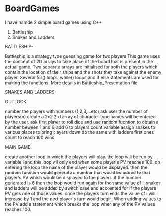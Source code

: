 # BoardGames
I have namde 2 simple board games using C++

  1) Battleship 
  2) Snakes and Ladders
  
BATTLESHIP-

Battleship is a strategy type guessing game for two players
This game uses the concept of 2D arrays to take place of the board that is present in the actual game. 
Two separate arrays are initialised for both the players which contain the location of their ships and the shots they take against the enemy player.
Several for() loops, while() loops and if else statements are used for making the functions.
More details in Battleship_Presentation file


SNAKES AND LADDERS-

OUTLOOK

number the players with numbers (1,2,3,...etc)
ask user the number of players(n)
create a 2x2 2-d array of character type
names will be entered by the user.
ask first player to roll dice and use random fucntion to obtain a number beween 1 and 6.
add 6 to players count variable
assign snakes to various places to bring players down
do the same with ladders
first ones count to reach 100 wins.


MAIN GAME

create another loop in which the players will play. the loop will be run by variable i and this loop wil only end when some player's PV reaches 100.
on entering the loop the name of the player would be displayed. then the random function would generate a number that would be added to that player's PV which would be displayed to the players.
if the number generated is 6 then the loop would run again for the same value of i.
snakes and ladders will be added by switch case and accounted for if the players PV gets one of those values.
once the players turn ends the value of i will increase by 1 and the next player's turn would begin.
When adding values to the PV add a statement which breaks the loop when any of the PV values reaches 100.

